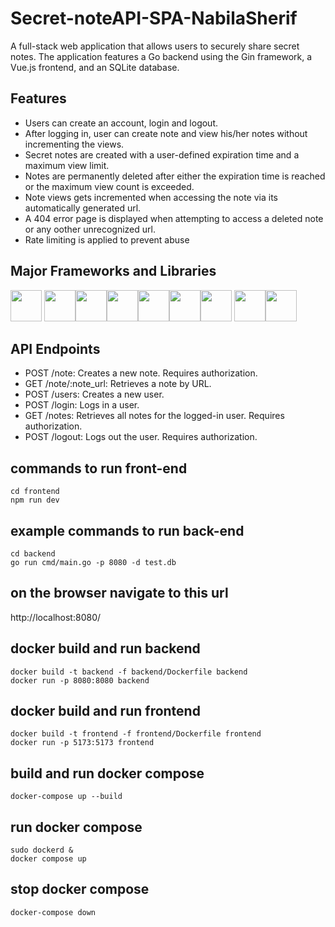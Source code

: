# Secret-noteAPI-SPA-NabilaSherif
A full-stack web application that allows users to securely share secret notes. The application features a Go backend using the Gin framework, a Vue.js frontend, and an SQLite database.

## Features

- Users can create an account, login and logout.
- After logging in, user can create note and view his/her notes without incrementing the views. 
- Secret notes are created with a user-defined expiration time and a maximum view limit.
- Notes are permanently deleted after either the expiration time is reached or the maximum view count is exceeded.
- Note views gets incremented when accessing the note via its automatically generated url.
- A 404 error page is displayed when attempting to access a deleted note or any oother unrecognized url.
- Rate limiting is applied to prevent abuse 

## Major Frameworks and Libraries
<img height="50" src="https://user-images.githubusercontent.com/25181517/192109061-e138ca71-337c-4019-8d42-4792fdaa7128.png"> <img height="50" src="https://user-images.githubusercontent.com/25181517/121401671-49102800-c959-11eb-9f6f-74d49a5e1774.png"><img height="50" src="https://user-images.githubusercontent.com/25181517/117448124-a2da9800-af3e-11eb-85d2-bd1b69b65603.png"><img height="50" src="https://user-images.githubusercontent.com/25181517/192149581-88194d20-1a37-4be8-8801-5dc0017ffbbe.png"><img height="50" src="https://github.com/marwin1991/profile-technology-icons/assets/136815194/50c63e54-074f-494b-b786-01eb7870c927"><img height="50" src="https://user-images.githubusercontent.com/25181517/192108374-8da61ba1-99ec-41d7-80b8-fb2f7c0a4948.png"><img height="50" src="https://github.com/marwin1991/profile-technology-icons/assets/136815194/82df4543-236b-4e45-9604-5434e3faab17"> <img height="50" src="https://user-images.githubusercontent.com/25181517/117207330-263ba280-adf4-11eb-9b97-0ac5b40bc3be.png"><img height="50" src="https://user-images.githubusercontent.com/25181517/192158606-7c2ef6bd-6e04-47cf-b5bc-da2797cb5bda.png">

## API Endpoints

- POST /note: Creates a new note. Requires authorization.
- GET /note/:note_url: Retrieves a note by URL.
- POST /users: Creates a new user. 
- POST /login: Logs in a user.
- GET /notes: Retrieves all notes for the logged-in user. Requires authorization.
- POST /logout: Logs out the user. Requires authorization.

## commands to run front-end
```
cd frontend
npm run dev
```

## example commands to run back-end
```
cd backend
go run cmd/main.go -p 8080 -d test.db
```


## on the browser navigate to this url
http://localhost:8080/



## docker build and run backend
```
docker build -t backend -f backend/Dockerfile backend
docker run -p 8080:8080 backend
```
## docker build and run frontend
```
docker build -t frontend -f frontend/Dockerfile frontend
docker run -p 5173:5173 frontend
```



## build and run docker compose
```
docker-compose up --build
```
## run docker compose
```
sudo dockerd &
docker compose up
```
## stop docker compose 
```
docker-compose down
```
